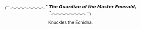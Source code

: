 <p align="center">
╭┈ ︵︵︵︵︵︵︵︵ " 𝙏𝙝𝙚 𝙂𝙪𝙖𝙧𝙙𝙞𝙖𝙣 𝙤𝙛 𝙩𝙝𝙚 𝙈𝙖𝙨𝙩𝙚𝙧 𝙀𝙢𝙚𝙧𝙖𝙡𝙙｡ "︵︵︵︵︵︵︵︵ ┈╮
</p>

<p align="center">
Knuckles the Echidna.
</p>
